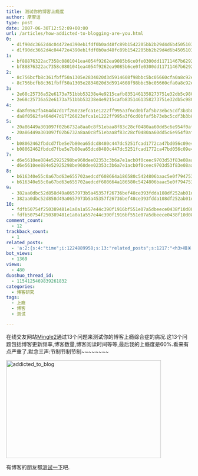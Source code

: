 ```yaml
---
title: 测试你的博客上瘾度
author: 摩摩诘
type: post
date: 2007-06-30T12:52:09+00:00
url: /articles/how-addicted-to-blogging-are-you.html
0:
  - d1f90dc3662d4c04472e4390eb1fdf0b0ad48fc89b1542205bb2b29d4d6b45051036bece02ac1508241e4adb6f5869af
  - d1f90dc3662d4c04472e4390eb1fdf0b0ad48fc89b1542205bb2b29d4d6b45051036bece02ac1508241e4adb6f5869af
1:
  - bf88876322ac7358c0801041ea4054f9262ea9085b6ce0fe0300dd11711467b6292efd7a65cf25ef606e47767ffc07f1
  - bf88876322ac7358c0801041ea4054f9262ea9085b6ce0fe0300dd11711467b6292efd7a65cf25ef606e47767ffc07f1
2:
  - 8c756bcfb8c361fbff50a1305e2834020d3d5914608f98bbc5bc05660cfa0a8c92eb33aa2c9197065fd1df2e1b9804c1
  - 8c756bcfb8c361fbff50a1305e2834020d3d5914608f98bbc5bc05660cfa0a8c92eb33aa2c9197065fd1df2e1b9804c1
3:
  - 2e68c25736a52e6173a751bbb53238e4e9215cafb8351461358273751e32db5c980f54066781d3df096bc19ba2a0cdd4
  - 2e68c25736a52e6173a751bbb53238e4e9215cafb8351461358273751e32db5c980f54066781d3df096bc19ba2a0cdd4
4:
  - da8f0562fa464d47d17f26023efca1e1222ff995a3f6cd0bfaf5b73ebc5cdf3b3b88f431adf17f2426bc6e7fb0d42fe5
  - da8f0562fa464d47d17f26023efca1e1222ff995a3f6cd0bfaf5b73ebc5cdf3b3b88f431adf17f2426bc6e7fb0d42fe5
5:
  - 20a86449a301097f02b6732a8aa0c8f51ebaa8f83c28cf0480aa60dd5c6e954f0aff9f8415a3b81c4c9f72f2d8db6835
  - 20a86449a301097f02b6732a8aa0c8f51ebaa8f83c28cf0480aa60dd5c6e954f0aff9f8415a3b81c4c9f72f2d8db6835
6:
  - b08062462fbdcd7fbe5e7b80ea65dcd8480c447dc5251fcad1772ca47bd056c09e4b42eefc091b68069fac809cd0ce7b
  - b08062462fbdcd7fbe5e7b80ea65dcd8480c447dc5251fcad1772ca47bd056c09e4b42eefc091b68069fac809cd0ce7b
7:
  - d6e5610ee884e52925298be960dee02353c3b6a7e1acb0f0ceec9703d53f83e08aada43ee5fa033fcaf238514ad49faa
  - d6e5610ee884e52925298be960dee02353c3b6a7e1acb0f0ceec9703d53f83e08aada43ee5fa033fcaf238514ad49faa
8:
  - b616340e55c0a67bd63e655702aedcdf608664a186580c5424806baac5e0f79475377e8fe16360f48b1e09f227f3861e
  - b616340e55c0a67bd63e655702aedcdf608664a186580c5424806baac5e0f79475377e8fe16360f48b1e09f227f3861e
9:
  - 382aa0dbc52d858d49a0657973b5a45357f26736bef48ce393fdda108df252ab01daa85173fe22821d2f3c584a262fe2
  - 382aa0dbc52d858d49a0657973b5a45357f26736bef48ce393fdda108df252ab01daa85173fe22821d2f3c584a262fe2
10:
  - fdfb50754f250389481e1a0a1a557e44c390f1916bf551e07a5dbeece0438f10d0846fa5df6e6b4ef4962528e4086390
  - fdfb50754f250389481e1a0a1a557e44c390f1916bf551e07a5dbeece0438f10d0846fa5df6e6b4ef4962528e4086390
comment_count:
  - 12
trackback_count:
  - 1
related_posts:
  - 'a:2:{s:4:"time";i:1224889958;s:13:"related_posts";s:1217:"<h3>相关日志</h3><ul class="related_post"><li><a href="http://www.digglife.cn/articles/say-hello.html" title="回来打个招呼">回来打个招呼</a></li><li><a href="http://www.digglife.cn/articles/my-blog-sever-provider.html" title="谈谈DiggLife所在的服务器">谈谈DiggLife所在的服务器</a></li><li><a href="http://www.digglife.cn/articles/check-loading-time.html" title="比比看哪个网站加载更快">比比看哪个网站加载更快</a></li><li><a href="http://www.digglife.cn/articles/can-not-modify-category-slug.html" title="Wordpress无法编辑分类缩略名(Slug)的解决">Wordpress无法编辑分类缩略名(Slug)的解决</a></li><li><a href="http://www.digglife.cn/articles/alternative-for-windows-live-writer-juziyue.html" title="菊子曰博客离线编辑器Alpha 3 SP1评测">菊子曰博客离线编辑器Alpha 3 SP1评测</a></li><li><a href="http://www.digglife.cn/articles/air-applications-for-bloggers.html" title="适合博客使用的7个Adobe AIR程序">适合博客使用的7个Adobe AIR程序</a></li><li><a href="http://www.digglife.cn/articles/down-or-just-me.html" title="测试工具:网站到底挂了没?">测试工具:网站到底挂了没?</a></li></ul>";}'
bot_views:
  - 1369
views:
  - 480
duoshuo_thread_id:
  - 1154125469839261832
categories:
  - 博客研究
tags:
  - 上瘾
  - 博客
  - 测试

---
```

在线交友网站<a target="_blank" href="http://mingle2.com/blog-addiction">Mingle2</a>通过13个问题来测试你的博客上瘾综合症的病况.这13个问题包括博客更新频率,博客数量,博客阅读时间等等,最后我的上瘾度是60%.看来有点严重了.默念三声:节制节制节制~~~~~~~~

<img width="420" src="https://www.digglife.net/wp-content/uploads/3/379/2007/06/addicted-to-blog.png" alt="addicted_to_blog" height="265" />

有博客的朋友都<a target="_blank" href="http://mingle2.com/blog-addiction">测试一下</a>吧.
